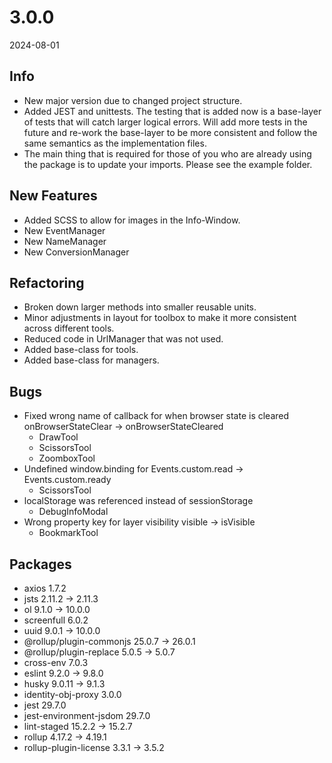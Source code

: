 # 3.0.0
2024-08-01

## Info
- New major version due to changed project structure.
- Added JEST and unittests. The testing that is added now is a base-layer of tests that will catch larger logical errors. Will add more tests in the future and re-work the base-layer to be more consistent and follow the same semantics as the implementation files.
- The main thing that is required for those of you who are already using the package is to update your imports. Please see the example folder.

## New Features
- Added SCSS to allow for images in the Info-Window.
- New EventManager
- New NameManager
- New ConversionManager

## Refactoring
- Broken down larger methods into smaller reusable units.
- Minor adjustments in layout for toolbox to make it more consistent across different tools.
- Reduced code in UrlManager that was not used.
- Added base-class for tools.
- Added base-class for managers.

## Bugs
- Fixed wrong name of callback for when browser state is cleared onBrowserStateClear -> onBrowserStateCleared
    - DrawTool
    - ScissorsTool
    - ZoomboxTool
- Undefined window.binding for Events.custom.read -> Events.custom.ready
    - ScissorsTool
- localStorage was referenced instead of sessionStorage
    - DebugInfoModal
- Wrong property key for layer visibility visible -> isVisible
    - BookmarkTool

## Packages
- axios 1.7.2
- jsts 2.11.2 -> 2.11.3
- ol 9.1.0 -> 10.0.0
- screenfull 6.0.2
- uuid 9.0.1 -> 10.0.0
- @rollup/plugin-commonjs 25.0.7 -> 26.0.1
- @rollup/plugin-replace 5.0.5 -> 5.0.7
- cross-env 7.0.3
- eslint 9.2.0 -> 9.8.0
- husky 9.0.11 -> 9.1.3
- identity-obj-proxy 3.0.0
- jest 29.7.0
- jest-environment-jsdom 29.7.0
- lint-staged 15.2.2 -> 15.2.7
- rollup 4.17.2 -> 4.19.1
- rollup-plugin-license 3.3.1 -> 3.5.2
